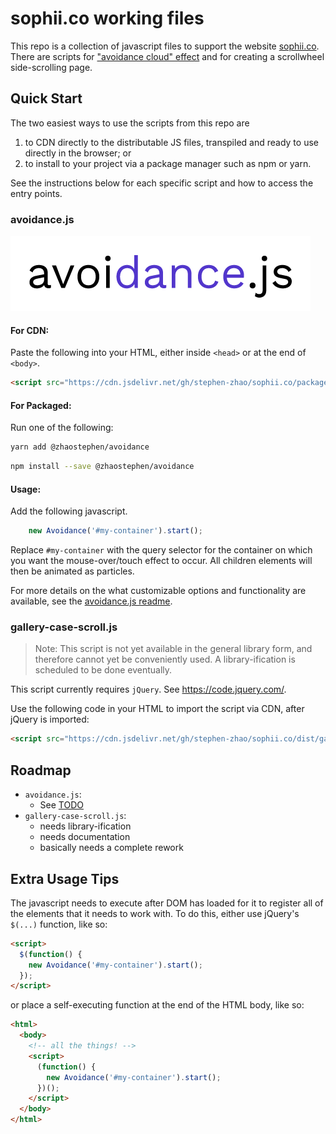 # sophii.co working files

This repo is a collection of javascript files to support the website [sophii.co](sophii.co). There are scripts for ["avoidance cloud" effect](packages/avoidance/README.md) and for creating a scrollwheel side-scrolling page.


## Quick Start

The two easiest ways to use the scripts from this repo are

1. to CDN directly to the distributable JS files, transpiled and ready to use directly in the browser; or
2. to install to your project via a package manager such as npm or yarn.

See the instructions below for each specific script and how to access the entry points.

### avoidance.js

![avoidance.js logo](packages/avoidance/branding/avoidancejs_logo.png)

#### For CDN:

Paste the following into your HTML, either inside `<head>` or at the end of `<body>`.

```html
<script src="https://cdn.jsdelivr.net/gh/stephen-zhao/sophii.co/packages/avoidance/dist/avoidance.var.min.js">
```

#### For Packaged:

Run one of the following:
```sh
yarn add @zhaostephen/avoidance
```
```sh
npm install --save @zhaostephen/avoidance
```

#### Usage:

Add the following javascript.

```js
    new Avoidance('#my-container').start();
```

Replace `#my-container` with the query selector for the container on which you want the mouse-over/touch effect to occur. All children elements will then be animated as particles.

For more details on the what customizable options and functionality are available, see the [avoidance.js readme](packages/avoidance/README.md).

### gallery-case-scroll.js

> Note: This script is not yet available in the general library form, and therefore cannot yet be conveniently used. A library-ification is scheduled to be done eventually.

This script currently requires `jQuery`. See <https://code.jquery.com/>.

Use the following code in your HTML to import the script via CDN, after jQuery is imported:

```html
<script src="https://cdn.jsdelivr.net/gh/stephen-zhao/sophii.co/dist/gallery-case-scroll-v0.3.2.txt">
```

## Roadmap

- `avoidance.js`:
  - See [TODO](packages/avoidance/README.md#-TODO)
- `gallery-case-scroll.js`:
  - needs library-ification
  - needs documentation
  - basically needs a complete rework


## Extra Usage Tips

The javascript needs to execute after DOM has loaded for it to register all of the elements that it needs to work with.
To do this, either use jQuery's `$(...)` function, like so:

```html
<script>
  $(function() {
    new Avoidance('#my-container').start();
  });
</script>
```

or place a self-executing function at the end of the HTML body, like so:

```html
<html>
  <body>
    <!-- all the things! -->
    <script>
      (function() {
        new Avoidance('#my-container').start();
      })();
    </script>
  </body>
</html>
```
